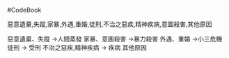 #CodeBook

惡意遺棄,失蹤,家暴,外遇,重婚,徒刑,不治之惡疾,精神疾病,意圖殺害,其他原因

惡意遺棄、失蹤 ->人間蒸發
家暴、意圖殺害 ->暴力殺害
外遇、重婚 ->小三危機
徒刑 -> 受刑
不治之惡疾,精神疾病 -> 疾病
其他原因
